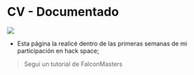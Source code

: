 # CV  - Documentado

![](https://edteam-media.s3.amazonaws.com/users/avatar/16f3b00c-18cf-43f5-af5f-f9692fa3e5f1.jpg)
- Esta página la realicé dentro de las primeras semanas de mi participación en hack space;
> Seguí un tutorial  de FalconMasters